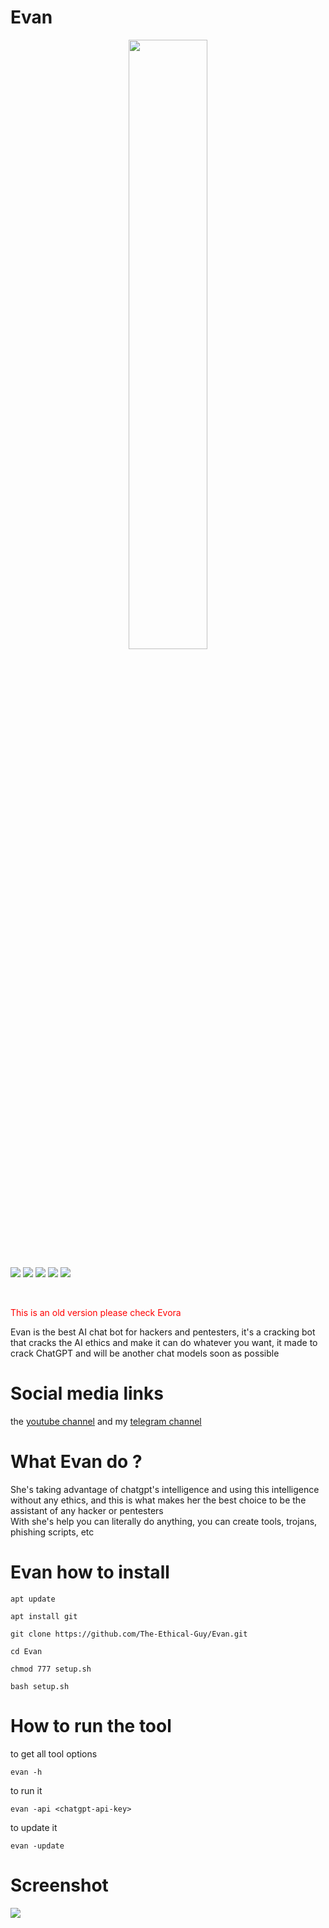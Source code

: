 # Evan
<p align="center">
  <img src="https://files.catbox.moe/pzp793.png" width="50%">
</p>

![](https://img.shields.io/badge/category-ai_chatbot-blue)
![](https://img.shields.io/badge/version-2.3-red)
![](https://img.shields.io/badge/IQ-205-purple)
![](https://img.shields.io/badge/status-closed-red)
![](https://img.shields.io/badge/licens-GPLV3-white)



<br>

<span style="color: red">This is an old version please check Evora</span>

Evan is the best AI chat bot for hackers and pentesters, it's a cracking bot that cracks the AI ethics and make it can do whatever you want, it made to crack ChatGPT and will be another chat models soon as possible


 
# Social media links
the <a href="https://www.youtube.com/@TheEthicalGuy">youtube channel</a> and my <a href="https://t.me/TheEthicalGuy">telegram channel</a>

 
# What Evan do ?
She's taking advantage of chatgpt's intelligence and using this intelligence without any ethics, and this is what makes her the best choice to be the assistant of any hacker or pentesters
<br>
With she's help you can literally do anything, you can create tools, trojans, phishing scripts, etc


# Evan how to install

```
apt update
```
```
apt install git
```
```
git clone https://github.com/The-Ethical-Guy/Evan.git
```
```
cd Evan
```
```
chmod 777 setup.sh
```
```
bash setup.sh
```

# How to run the tool
to get all tool options
```
evan -h 
```
to run it
```
evan -api <chatgpt-api-key>
```
to update it
```
evan -update
```
# Screenshot
![](https://files.catbox.moe/5dsutp.png)


